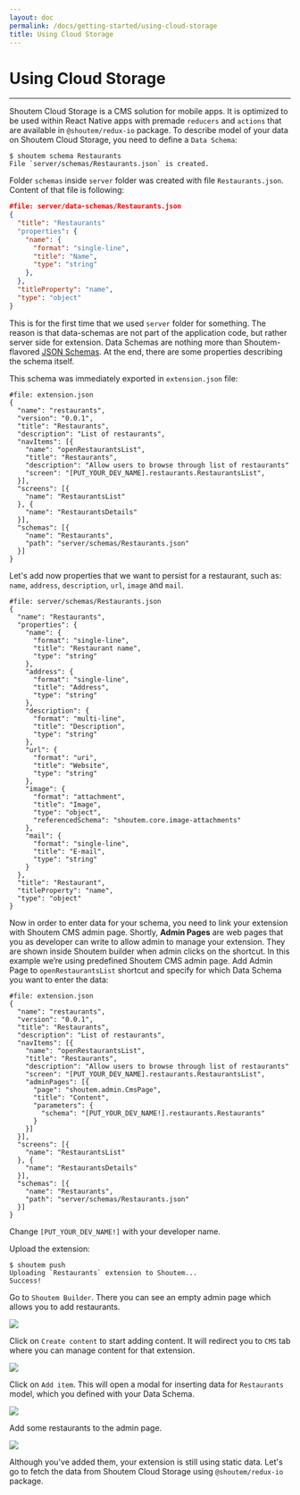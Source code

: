 ```yaml
---
layout: doc
permalink: /docs/getting-started/using-cloud-storage
title: Using Cloud Storage
---
```


# Using Cloud Storage
<hr />

Shoutem Cloud Storage is a CMS solution for mobile apps. It is optimized to be used within React Native apps with premade `reducers` and `actions` that are available in `@shoutem/redux-io` package. To describe model of your data on Shoutem Cloud Storage, you need to define a `Data Schema`:

```ShellSession
$ shoutem schema Restaurants
File `server/schemas/Restaurants.json` is created.
```

Folder `schemas` inside `server` folder was created with file `Restaurants.json`. Content of that file is following:

```JSON
#file: server/data-schemas/Restaurants.json
{
  "title": "Restaurants"
  "properties": {
    "name": {
      "format": "single-line",
      "title": "Name",
      "type": "string"
    },
  },
  "titleProperty": "name",
  "type": "object"
}
```

This is for the first time that we used `server` folder for something. The reason is that data-schemas are not part of the application code, but rather server side for extension. Data Schemas are nothing more than Shoutem-flavored [JSON Schemas](http://json-schema.org/). At the end, there are some properties describing the schema itself.

This schema was immediately exported in `extension.json` file:

```JSON{17-20}
#file: extension.json
{
  "name": "restaurants",
  "version": "0.0.1",
  "title": "Restaurants",
  "description": "List of restaurants",
  "navItems": [{
    "name": "openRestaurantsList",
    "title": "Restaurants",
    "description": "Allow users to browse through list of restaurants"
    "screen": "[PUT_YOUR_DEV_NAME].restaurants.RestaurantsList",
  }],
  "screens": [{
    "name": "RestaurantsList"
  }, {
    "name": "RestaurantsDetails"
  }],
  "schemas": [{
    "name": "Restaurants",
    "path": "server/schemas/Restaurants.json"
  }]
}
```

Let's add now properties that we want to persist for a restaurant, such as: `name`, `address`, `description`, `url`, `image` and `mail`.

```JSON{4-34}
#file: server/schemas/Restaurants.json
{
  "name": "Restaurants",
  "properties": {
    "name": {
      "format": "single-line",
      "title": "Restaurant name",
      "type": "string"
    },
    "address": {
      "format": "single-line",
      "title": "Address",
      "type": "string"
    },
    "description": {
      "format": "multi-line",
      "title": "Description",
      "type": "string"
    },
    "url": {
      "format": "uri",
      "title": "Website",
      "type": "string"
    },
    "image": {
      "format": "attachment",
      "title": "Image",
      "type": "object",
      "referencedSchema": "shoutem.core.image-attachments"
    },
    "mail": {
      "format": "single-line",
      "title": "E-mail",
      "type": "string"
    }
  },
  "title": "Restaurant",
  "titleProperty": "name",
  "type": "object"
}
```

Now in order to enter data for your schema, you need to link your extension with Shoutem CMS admin page. Shortly, **Admin Pages** are web pages that you as developer can write to allow admin to manage your extension. They are shown inside Shoutem builder when admin clicks on the shortcut. In this example we’re using predefined Shoutem CMS admin page. Add Admin Page to `openRestaurantsList` shortcut and specify for which Data Schema you want to enter the data:

```JSON{11-17}
#file: extension.json
{
  "name": "restaurants",
  "version": "0.0.1",
  "title": "Restaurants",
  "description": "List of restaurants",
  "navItems": [{
    "name": "openRestaurantsList",
    "title": "Restaurants",
    "description": "Allow users to browse through list of restaurants"
    "screen": "[PUT_YOUR_DEV_NAME].restaurants.RestaurantsList",
    "adminPages": [{
      "page": "shoutem.admin.CmsPage",
      "title": "Content",
      "parameters": {
        "schema": "[PUT_YOUR_DEV_NAME!].restaurants.Restaurants"
      }
    }]
  }],
  "screens": [{
    "name": "RestaurantsList"
  }, {
    "name": "RestaurantsDetails"
  }],
  "schemas": [{
    "name": "Restaurants",
    "path": "server/schemas/Restaurants.json"
  }]
}
```

Change `[PUT_YOUR_DEV_NAME!]` with your developer name.

Upload the extension:

```ShellSession
$ shoutem push
Uploading `Restaurants` extension to Shoutem...
Success!
```

Go to `Shoutem Builder`. There you can see an empty admin page which allows you to add restaurants.

<p class="image">
<img src='{{ site.baseurl }}/img/getting-started/empty-admin-page.png'/>
</p>

Click on `Create content` to start adding content. It will redirect you to `CMS` tab where you can manage content for that extension.

<p class="image">
<img src='{{ site.baseurl }}/img/getting-started/empty-cms.png'/>
</p>

Click on `Add item`. This will open a modal for inserting data for `Restaurants` model, which you defined with your Data Schema.

<p class="image">
<img src='{{ site.baseurl }}/img/getting-started/cms-modal.png'/>
</p>

Add some restaurants to the admin page.

<p class="image">
<img src='{{ site.baseurl }}/img/getting-started/full-cms.png'/>
</p>

Although you've added them, your extension is still using static data. Let's go to fetch the data from Shoutem Cloud Storage using `@shoutem/redux-io` package.
